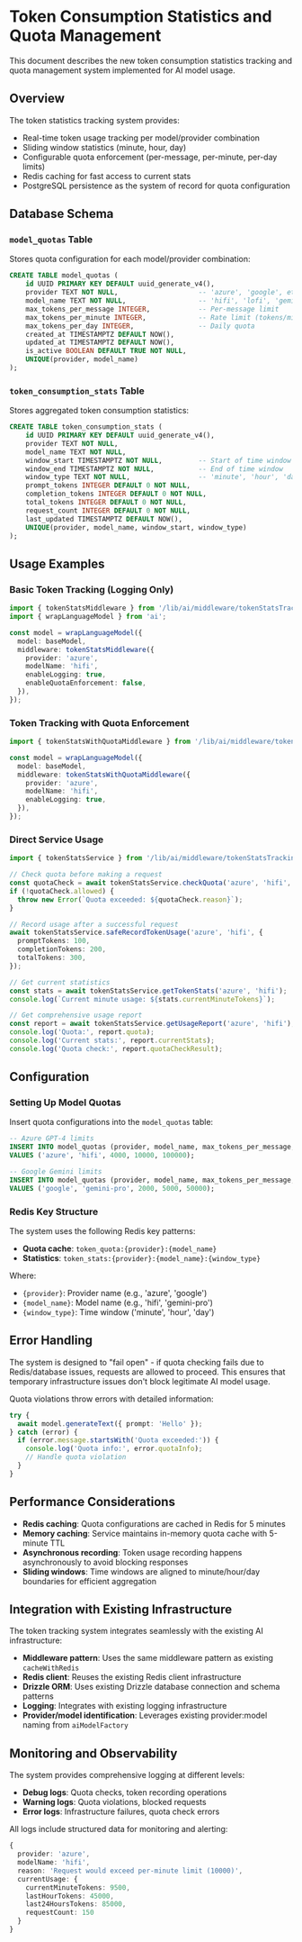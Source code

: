 # Token Consumption Statistics and Quota Management

This document describes the new token consumption statistics tracking and quota management system implemented for AI model usage.

## Overview

The token statistics tracking system provides:

- Real-time token usage tracking per model/provider combination
- Sliding window statistics (minute, hour, day)
- Configurable quota enforcement (per-message, per-minute, per-day limits)
- Redis caching for fast access to current stats
- PostgreSQL persistence as the system of record for quota configuration

## Database Schema

### `model_quotas` Table

Stores quota configuration for each model/provider combination:

```sql
CREATE TABLE model_quotas (
    id UUID PRIMARY KEY DEFAULT uuid_generate_v4(),
    provider TEXT NOT NULL,                    -- 'azure', 'google', etc.
    model_name TEXT NOT NULL,                  -- 'hifi', 'lofi', 'gemini-pro', etc.
    max_tokens_per_message INTEGER,            -- Per-message limit
    max_tokens_per_minute INTEGER,             -- Rate limit (tokens/minute)
    max_tokens_per_day INTEGER,                -- Daily quota
    created_at TIMESTAMPTZ DEFAULT NOW(),
    updated_at TIMESTAMPTZ DEFAULT NOW(),
    is_active BOOLEAN DEFAULT TRUE NOT NULL,
    UNIQUE(provider, model_name)
);
```

### `token_consumption_stats` Table

Stores aggregated token consumption statistics:

```sql
CREATE TABLE token_consumption_stats (
    id UUID PRIMARY KEY DEFAULT uuid_generate_v4(),
    provider TEXT NOT NULL,
    model_name TEXT NOT NULL,
    window_start TIMESTAMPTZ NOT NULL,         -- Start of time window
    window_end TIMESTAMPTZ NOT NULL,           -- End of time window
    window_type TEXT NOT NULL,                 -- 'minute', 'hour', 'day'
    prompt_tokens INTEGER DEFAULT 0 NOT NULL,
    completion_tokens INTEGER DEFAULT 0 NOT NULL,
    total_tokens INTEGER DEFAULT 0 NOT NULL,
    request_count INTEGER DEFAULT 0 NOT NULL,
    last_updated TIMESTAMPTZ DEFAULT NOW(),
    UNIQUE(provider, model_name, window_start, window_type)
);
```

## Usage Examples

### Basic Token Tracking (Logging Only)

```typescript
import { tokenStatsMiddleware } from '/lib/ai/middleware/tokenStatsTracking';
import { wrapLanguageModel } from 'ai';

const model = wrapLanguageModel({
  model: baseModel,
  middleware: tokenStatsMiddleware({
    provider: 'azure',
    modelName: 'hifi',
    enableLogging: true,
    enableQuotaEnforcement: false,
  }),
});
```

### Token Tracking with Quota Enforcement

```typescript
import { tokenStatsWithQuotaMiddleware } from '/lib/ai/middleware/tokenStatsTracking';

const model = wrapLanguageModel({
  model: baseModel,
  middleware: tokenStatsWithQuotaMiddleware({
    provider: 'azure',
    modelName: 'hifi',
    enableLogging: true,
  }),
});
```

### Direct Service Usage

```typescript
import { tokenStatsService } from '/lib/ai/middleware/tokenStatsTracking';

// Check quota before making a request
const quotaCheck = await tokenStatsService.checkQuota('azure', 'hifi', 1000);
if (!quotaCheck.allowed) {
  throw new Error(`Quota exceeded: ${quotaCheck.reason}`);
}

// Record usage after a successful request
await tokenStatsService.safeRecordTokenUsage('azure', 'hifi', {
  promptTokens: 100,
  completionTokens: 200,
  totalTokens: 300,
});

// Get current statistics
const stats = await tokenStatsService.getTokenStats('azure', 'hifi');
console.log(`Current minute usage: ${stats.currentMinuteTokens}`);

// Get comprehensive usage report
const report = await tokenStatsService.getUsageReport('azure', 'hifi');
console.log('Quota:', report.quota);
console.log('Current stats:', report.currentStats);
console.log('Quota check:', report.quotaCheckResult);
```

## Configuration

### Setting Up Model Quotas

Insert quota configurations into the `model_quotas` table:

```sql
-- Azure GPT-4 limits
INSERT INTO model_quotas (provider, model_name, max_tokens_per_message, max_tokens_per_minute, max_tokens_per_day)
VALUES ('azure', 'hifi', 4000, 10000, 100000);

-- Google Gemini limits
INSERT INTO model_quotas (provider, model_name, max_tokens_per_message, max_tokens_per_minute, max_tokens_per_day)
VALUES ('google', 'gemini-pro', 2000, 5000, 50000);
```

### Redis Key Structure

The system uses the following Redis key patterns:

- **Quota cache**: `token_quota:{provider}:{model_name}`
- **Statistics**: `token_stats:{provider}:{model_name}:{window_type}`

Where:

- `{provider}`: Provider name (e.g., 'azure', 'google')
- `{model_name}`: Model name (e.g., 'hifi', 'gemini-pro')
- `{window_type}`: Time window ('minute', 'hour', 'day')

## Error Handling

The system is designed to "fail open" - if quota checking fails due to Redis/database issues, requests are allowed to proceed. This ensures that temporary infrastructure issues don't block legitimate AI model usage.

Quota violations throw errors with detailed information:

```typescript
try {
  await model.generateText({ prompt: 'Hello' });
} catch (error) {
  if (error.message.startsWith('Quota exceeded:')) {
    console.log('Quota info:', error.quotaInfo);
    // Handle quota violation
  }
}
```

## Performance Considerations

- **Redis caching**: Quota configurations are cached in Redis for 5 minutes
- **Memory caching**: Service maintains in-memory quota cache with 5-minute TTL
- **Asynchronous recording**: Token usage recording happens asynchronously to avoid blocking responses
- **Sliding windows**: Time windows are aligned to minute/hour/day boundaries for efficient aggregation

## Integration with Existing Infrastructure

The token tracking system integrates seamlessly with the existing AI infrastructure:

- **Middleware pattern**: Uses the same middleware pattern as existing `cacheWithRedis`
- **Redis client**: Reuses the existing Redis client infrastructure
- **Drizzle ORM**: Uses existing Drizzle database connection and schema patterns
- **Logging**: Integrates with existing logging infrastructure
- **Provider/model identification**: Leverages existing provider:model naming from `aiModelFactory`

## Monitoring and Observability

The system provides comprehensive logging at different levels:

- **Debug logs**: Quota checks, token recording operations
- **Warning logs**: Quota violations, blocked requests
- **Error logs**: Infrastructure failures, quota check errors

All logs include structured data for monitoring and alerting:

```typescript
{
  provider: 'azure',
  modelName: 'hifi',
  reason: 'Request would exceed per-minute limit (10000)',
  currentUsage: {
    currentMinuteTokens: 9500,
    lastHourTokens: 45000,
    last24HoursTokens: 85000,
    requestCount: 150
  }
}
```
